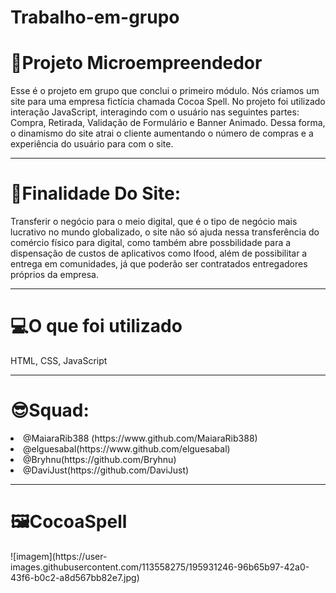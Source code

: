 # Trabalho-em-grupo

<h1>📍Projeto Microempreendedor</h1>

Esse é o projeto em grupo que conclui o primeiro módulo. Nós criamos um site para uma empresa fictícia chamada Cocoa Spell. No projeto foi utilizado interação JavaScript, interagindo com o usuário nas seguintes partes: Compra, Retirada, Validação de Formulário e Banner Animado. Dessa forma, o dinamismo do site atrai o cliente aumentando o número de compras e a experiência do usuário para com o site.

<hr>

<h1>🧭Finalidade Do Site:</h1>
Transferir o negócio para o meio digital, que é o tipo de negócio mais lucrativo no mundo globalizado, o site não só ajuda nessa transferência do comércio físico para digital, como também abre possbilidade para a dispensação de custos de aplicativos como Ifood, além de possibilitar a entrega em comunidades, já que poderão ser contratados entregadores próprios da empresa.

<hr>

<h1>💻O que foi utilizado</h1>
HTML, CSS, JavaScript

<hr>

<h1>😎Squad:</h1>
<li>@MaiaraRib388 (https://www.github.com/MaiaraRib388)</li>
<li>@elguesabal(https://www.github.com/elguesabal)</li>
<li>@Bryhnu(https://github.com/Bryhnu)</li>
<li>@DaviJust(https://github.com/DaviJust)</li>
  
<hr>

<h1>🖼CocoaSpell</h1>
![imagem](https://user-images.githubusercontent.com/113558275/195931246-96b65b97-42a0-43f6-b0c2-a8d567bb82e7.jpg)






